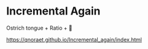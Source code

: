 # Incremental Again
Ostrich tongue + Ratio + 🚛

https://qnoraet.github.io/Incremental_again/index.html
